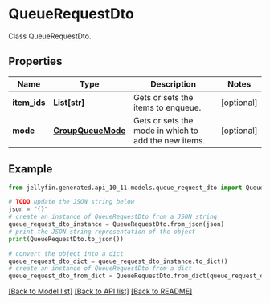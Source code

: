 # QueueRequestDto

Class QueueRequestDto.

## Properties

Name | Type | Description | Notes
------------ | ------------- | ------------- | -------------
**item_ids** | **List[str]** | Gets or sets the items to enqueue. | [optional] 
**mode** | [**GroupQueueMode**](GroupQueueMode.md) | Gets or sets the mode in which to add the new items. | [optional] 

## Example

```python
from jellyfin.generated.api_10_11.models.queue_request_dto import QueueRequestDto

# TODO update the JSON string below
json = "{}"
# create an instance of QueueRequestDto from a JSON string
queue_request_dto_instance = QueueRequestDto.from_json(json)
# print the JSON string representation of the object
print(QueueRequestDto.to_json())

# convert the object into a dict
queue_request_dto_dict = queue_request_dto_instance.to_dict()
# create an instance of QueueRequestDto from a dict
queue_request_dto_from_dict = QueueRequestDto.from_dict(queue_request_dto_dict)
```
[[Back to Model list]](README.md#documentation-for-models) [[Back to API list]](README.md#documentation-for-api-endpoints) [[Back to README]](README.md)


